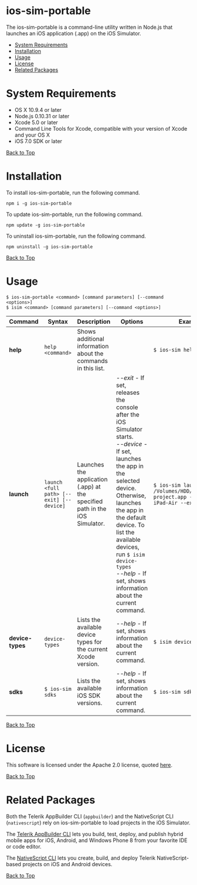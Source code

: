 ios-sim-portable
================

The ios-sim-portable is a command-line utility written in Node.js that launches an iOS application (.app) on the iOS Simulator.

* [System Requirements](#system-requirements)
* [Installation](#installation)
* [Usage](#usage)
* [License](#license)
* [Related Packages](#related-packages)

System Requirements
===================

* OS X 10.9.4 or later
* Node.js 0.10.31 or later
* Xcode 5.0 or later
* Command Line Tools for Xcode, compatible with your version of Xcode and your OS X
* iOS 7.0 SDK or later 

[Back to Top][1]

Installation
============

To install ios-sim-portable, run the following command.

```
npm i -g ios-sim-portable
```

To update ios-sim-portable, run the following command.

```
npm update -g ios-sim-portable
```

To uninstall ios-sim-portable, run the following command.

```
npm uninstall -g ios-sim-portable
```

[Back to Top][1]

Usage
=====

```
$ ios-sim-portable <command> [command parameters] [--command <options>]
$ isim <command> [command parameters] [--command <options>]
```

Command | Syntax | Description | Options | Example
--------|--------|---------| ------------|--------
**help**    | `help <command>` | Shows additional information about the commands in this list. | &nbsp; | `$ ios-sim help launch`
**launch**  | `launch <full path> [--exit] [--device]` | Launches the application (.app) at the specified path in the iOS Simulator. | *--exit* - If set, releases the console after the iOS Simulator starts.<br/>*--device* - If set, launches the app in the selected device. Otherwise, launches the app in the default device. To list the available devices, run `$ isim device-types`<br/>*--help* - If set, shows information about the current command. | `$ ios-sim launch /Volumes/HDD/Projects/my-project.app --device iPad-Air --exit`
**device-types** | `device-types` | Lists the available device types for the current Xcode version. | *--help* - If set, shows information about the current command. | `$ isim device-types`
**sdks** | `$ ios-sim sdks` | Lists the available iOS SDK versions. | *--help* - If set, shows information about the current command. | `$ ios-sim sdks`

[Back to Top][1]

License
=======

This software is licensed under the Apache 2.0 license, quoted <a href="LICENSE" target="_blank">here</a>.

[Back to Top][1]

Related Packages
================

Both the Telerik AppBuilder CLI (`appbuilder`) and the NativeScript CLI (`nativescript`) rely on ios-sim-portable to load projects in the iOS Simulator.

The [Telerik AppBuilder CLI][2] lets you build, test, deploy, and publish hybrid mobile apps for iOS, Android, and Windows Phone 8 from your favorite IDE or code editor.

The [NativeScript CLI][3] lets you create, build, and deploy Telerik NativeScript-based projects on iOS and Android devices.

[Back to Top][1]

[1]: #ios-sim-portable
[2]: https://www.npmjs.org/package/appbuilder
[3]: https://www.npmjs.org/package/nativescript
